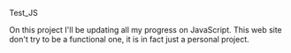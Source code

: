 Test_JS

On this project I'll be updating all my progress on JavaScript.
This web site don't try to be a functional one, it is in fact just a personal project.